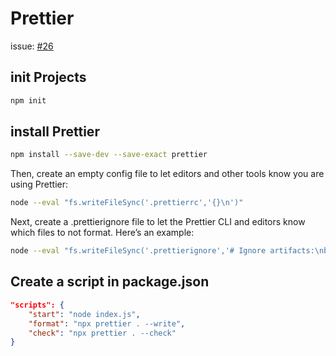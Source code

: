 # Prettier

issue: [#26](https://github.com/ConnecMent/bank/issues/26)

## init Projects

```bash
npm init
```

## install Prettier

```bash
npm install --save-dev --save-exact prettier
```

Then, create an empty config file to let editors and other tools know you are using Prettier:

```bash
node --eval "fs.writeFileSync('.prettierrc','{}\n')"
```

Next, create a .prettierignore file to let the Prettier CLI and editors know which files to not format. Here’s an example:

```bash
node --eval "fs.writeFileSync('.prettierignore','# Ignore artifacts:\nbuild\ncoverage\n')"
```

## Create a script in package.json

```json
"scripts": {
    "start": "node index.js",
    "format": "npx prettier . --write",
    "check": "npx prettier . --check"
}
```
